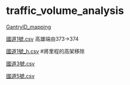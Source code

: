 # traffic_volume_analysis

[GantryID_mapping](https://tisvcloud.freeway.gov.tw/documents/TDCS%E4%BD%BF%E7%94%A8%E6%89%8B%E5%86%8Av34.pdf)

[國道1號.csv](https://www.freeway.gov.tw/Download_File_Direct.ashx?id=525&FileConditionsID=1)
高雄端由373->374

[國道1號_h.csv](https://www.freeway.gov.tw/Download_File_Direct.ashx?id=526&FileConditionsID=1)
#將里程的高架移除

[國道3號.csv](https://www.freeway.gov.tw/Download_File_Direct.ashx?id=530&FileConditionsID=1)

[國道5號.csv](https://www.freeway.gov.tw/Download_File_Direct.ashx?id=532&FileConditionsID=1)